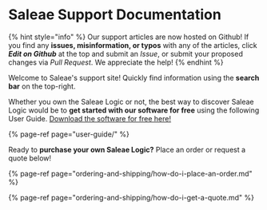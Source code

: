 # Saleae Support Documentation

{% hint style="info" %}
Our support articles are now hosted on Github! If you find any **issues, misinformation, or typos** with any of the articles, click _**Edit on Github**_ at the top and submit an _Issue_, or submit your proposed changes via _Pull Request_. We appreciate the help!
{% endhint %}

Welcome to Saleae's support site! Quickly find information using the **search bar** on the top-right.

Whether you own the Saleae Logic or not, the best way to discover Saleae Logic would be to **get started with our software for free** using the following User Guide. [Download the software for free here!](https://www.saleae.com/downloads/)

{% page-ref page="user-guide/" %}

Ready to **purchase your own Saleae Logic?** Place an order or request a quote below!

{% page-ref page="ordering-and-shipping/how-do-i-place-an-order.md" %}

{% page-ref page="ordering-and-shipping/how-do-i-get-a-quote.md" %}

















